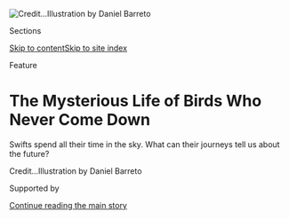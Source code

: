 <div id="app">

<div>

<div>

<div>

</div>

<div data-aria-hidden="false">

<div id="site-content" data-role="main">

<div>

<div class="css-1aor85t" style="opacity:0.000000001;z-index:-1;visibility:hidden">

<div class="css-1hqnpie">

<div class="css-epjblv">

<span class="css-z6pdnw">The Mysterious Life of Birds Who Never Come
Down</span>

</div>

<div class="css-k008qs">

<div class="css-1iwv8en">

<span class="css-18z7m18"></span>

<div>

<div>

</div>

</div>

</div>

<span class="css-1n6z4y">https://nyti.ms/2Dcn2Bc</span>

<div class="css-1705lsu">

<div class="css-4xjgmj">

<div class="css-4skfbu" data-role="toolbar" data-aria-label="Social Media Share buttons, Save button, and Comments Panel with current comment count" data-testid="share-tools">

  - 
  - 
  - 
  - 
    
    <div class="css-6n7j50">
    
    </div>

  - 
  - 

</div>

</div>

</div>

</div>

</div>

</div>

<div id="NYT_TOP_BANNER_REGION" class="css-11qgg8s">

</div>

<div id="fullBleedHeaderContent">

<div class="css-1mre5cn">

![<span class="css-ach9cc e1z0qqy90" itemprop="copyrightHolder"><span class="css-1ly73wi e1tej78p0">Credit...</span><span><span>Illustration
by Daniel
Barreto</span></span></span>](https://static01.nyt.com/images/2020/08/02/magazine/02mag-vesper-1/02mag-vesper-1-articleLarge.jpg?quality=75&auto=webp&disable=upscale)

</div>

<div class="css-hy7cq4">

<div class="css-6cn7ki">

<div class="NYTAppHideMasthead css-1bcu9v6 e1suatyy0">

<div class="section css-1o1qe8k e1suatyy2">

<div class="css-cu5p7t er09x8g0">

<div class="css-6n7j50">

</div>

<span class="css-1dv1kvn">Sections</span>

[Skip to content](#site-content)[Skip to site index](#site-index)

</div>

<div class="css-10698na e1huz5gh0">

</div>

</div>

</div>

Feature

<div class="css-1sojcmr ehdk2mb0">

# The Mysterious Life of Birds Who Never Come Down

</div>

Swifts spend all their time in the sky. What can their journeys tell us
about the
future?

</div>

</div>

<div class="css-nwzfg5 e1gnum310">

<span class="css-1f9pvn2 magazine"></span><span class="css-ach9cc e1z0qqy90" itemprop="copyrightHolder"><span class="css-1ly73wi e1tej78p0">Credit...</span><span><span>Illustration
by Daniel Barreto</span></span></span>

</div>

<div id="sponsor-wrapper" class="css-1hyfx7x">

<div id="sponsor-slug" class="css-19vbshk">

Supported by

</div>

[Continue reading the main
story](#after-sponsor)

<div id="sponsor" class="ad sponsor-wrapper" style="text-align:center;height:100%;display:block">

</div>

<div id="after-sponsor">

</div>

</div>

<div class="css-1fl1393 e1gnum311">

<div class="css-18e8msd">

<div class="css-vp77d3 epjyd6m0">

<div class="css-1baulvz">

By <span class="css-1baulvz last-byline" itemprop="name">Helen
Macdonald</span>

</div>

</div>

  - July 29,
    2020

  - 
    
    <div class="css-4xjgmj">
    
    <div class="css-d8bdto" data-role="toolbar" data-aria-label="Social Media Share buttons, Save button, and Comments Panel with current comment count" data-testid="share-tools">
    
      - 
      - 
      - 
      - 
        
        <div class="css-6n7j50">
        
        </div>
    
      - 
      - 
    
    </div>
    
    </div>

</div>

</div>

</div>

<div class="section meteredContent css-1r7ky0e" name="articleBody" itemprop="articleBody">

<div class="css-1fanzo5 StoryBodyCompanionColumn">

<div class="css-53u6y8">

I found a dead common swift once, a husk of a bird under a bridge over
the River Thames, where sunlight from the water cast bright scribbles on
the arches above. I picked it up, held it in my palm, saw the dust in
its feathers, its wings crossed like dull blades, its eyes tightly
closed, and realized that I didn’t know what to do. This was a surprise.
Encouraged by books, I’d always been the type of Gothic amateur
naturalist who preserved interesting bits of the dead. I cleaned and
polished fox skulls; disarticulated, dried and kept the wings of
roadkill birds. But I knew, looking at the swift, that I could not do
anything like that to it. The bird was suffused with a kind of
seriousness very akin to holiness. I didn’t want to leave it there, so I
took it home, swaddled it in a towel and tucked it in the freezer. It
was in early May the next year, as soon as I saw the first returning
swifts flowing down from the clouds, that I knew what I had to do. I
went to the freezer, took out the swift and buried it in the garden one
hand’s-width deep in earth newly warmed by the sun.

Swifts are magical in the manner of all things that exist just a little
beyond understanding. Once they were called the “Devil’s bird,” perhaps
because those screaming flocks of black crosses around churches seemed
pulled from darkness, not light. But to me, they are creatures of the
upper air, and of their nature unintelligible, which makes them more
akin to angels. Unlike all other birds I knew as a child, they never
descended to the ground.

When I was young, I was frustrated that there was no way for me to know
them better. They were so fast that it was impossible to focus on their
facial expressions or watch them preen through binoculars. They were
only ever flickering silhouettes at 30, 40, 50 miles an hour, a shoal of
birds, a pouring sheaf of identical black grains against bright clouds.
There was no way to tell one bird from another, nor to watch them do
anything other than move from place to place, although sometimes, if the
swifts were flying low over rooftops, I’d see one open its mouth, and
that was truly uncanny, because the gape was huge, turning the bird into
something uncomfortably like a miniature basking shark. Even so,
watching them with the naked eye was rewarding in how it revealed the
dynamism of what before was merely blankness. Swifts weigh about 1½
ounces, and their surfing and tacking against the pressures of oncoming
air make visible the movings of the atmosphere.

They still seem to me the closest things to aliens on Earth. I’ve seen
them up close now, held a live grounded adult in my hands before letting
it fall back into the sky. You know those deep-sea fish dragged by nets
from fathoms of blackness, how obvious it is that they aren’t supposed
to exist where we are? The adult swift was like that in reverse. Its
frame was tough and spare, and its feathers were bleached by the sun.
Its eyes seemed unable to focus on me, as if it were an entity from an
alternate universe whose senses couldn’t quite map onto our phenomenal
world. Time ran differently for this creature. If you record swifts’
high-pitched, insistent screaming and slow it down to human speed, you
can hear what their voices sound like as they speak to one another: a
wild, bubbling, rising and falling call, something like the song of
common loons.

</div>

</div>

<div class="css-1fanzo5 StoryBodyCompanionColumn">

<div class="css-53u6y8">

**Often, during stressful** times when I was small — while changing
schools, when bullied or after my parents had argued — I’d lie in bed
before I fell asleep and count in my head all the different layers
between me and the center of the earth: crust, mantle, outer core, inner
core. Then I’d think upward in expanding rings of thinning air:
troposphere, stratosphere, mesosphere, thermosphere, exosphere. Miles
beneath me was molten rock, miles above me limitless dust and vacancy,
and there I’d lie with the warm blanket of the troposphere over me and a
red cotton duvet cover too, and the smell of the night’s dinner
lingering upstairs, and downstairs the sound of my mother busy at her
typewriter.

</div>

</div>

<div style="max-width:100%;margin:0 auto">

<div class="css-17dprlf" data-id="100000007260956" data-slug="02mag-vesper-pq3" style="max-width:600px">

</div>

</div>

<div class="css-1fanzo5 StoryBodyCompanionColumn">

<div class="css-53u6y8">

This evening ritual wasn’t a test of how much I could keep in my mind at
once, or of how far I could send my imagination. It had something of the
power of incantation, but it did not seem a compulsion, and it was not a
prayer. No matter how tightly the day’s bad things had gripped me, there
was so much up there above me, so much below, so many places and states
that were implacable, unreachable, entirely uninterested in human
affairs. Listing them one by one built imaginative sanctuary between
walls of unknowing knowns. It helped in other ways too. Sleeping was
like losing time, somehow like not being alive, and drifting into it at
night there sometimes came a panic that I might not find my way back
from wherever I had gone. My own private vespers felt a little like
counting the steps up a flight of steep stairs. I needed to know where I
was. It was a way of bringing me home.

**Swifts nest in** obscure places, in dark and cramped spaces: hollows
beneath roof tiles, behind the intakes for ventilation shafts, in the
towers of churches. To reach them, they fly straight at the entrance
holes and enter seemingly at full tilt. Their nests are made of things
snatched from the air: strands of dried grass pulled aloft by thermals;
molted pigeon-breast feathers; flower petals, leaves, scraps of paper,
even butterflies.

During World War II, swifts in Denmark and Italy grabbed chaff,
reflective scraps of tinfoil dropped from aircraft to confuse enemy
radar, flashing and twirling as it fell. They mate on the wing. And
while young martins and swallows return to their nests after their first
flights, young swifts do not. As soon as they tip themselves free of the
nest hole, they start flying, and they will not stop flying for two or
three years, bathing in rain, feeding on airborne insects, winnowing
fast and low to scoop fat mouthfuls of water from lakes and rivers.

</div>

</div>

<div class="css-1fanzo5 StoryBodyCompanionColumn">

<div class="css-53u6y8">

Common swifts spend only a few months on their breeding grounds, another
few months in winter over the forests and fields of sub-Saharan Africa,
and the rest of the time they’re moving, making a mockery of borders. To
avoid heavy rain, which makes it impossible for them to feed, swifts
with nests in English roofs will fly clockwise around low-pressure
systems, traveling across Europe and back again. They love to assemble
in the complicated, unstable air behind weather depressions to feast
upon the abundance of insects there. They depart us quietly. By the
second week of August, the skies around my home are suddenly empty,
after which I’ll see the occasional single straggler and think: *That’s
it. That’s the last one*, and hungrily watch it rise and glide through
turbulent summer air.

On warm summer evenings, swifts that aren’t sitting on eggs or tending
their chicks fly low and fast, screaming in speeding packs around
rooftops and spires. Later they gather higher in the sky, their calls
now so attenuated by air and distance that to the ear they corrode into
something that seems less than sound, to suspicions of dust and glass.
And then, all at once, as if summoned by a call or a bell, they fall
silent and rise higher and higher until they disappear from view. These
ascents are called vespers flights, or vesper flights, after the Latin
*vesper* for evening. Vespers are evening devotional prayers, the last
and most solemn of the day, and I have always thought “vesper flights”
the most beautiful phrase, an ever-falling blue. Many times I’ve tried
to see them do it. But always the dark got too deep, or the birds skated
too wide and far across the sky for me to
follow.

</div>

</div>

<div style="max-width:100%;margin:0 auto">

<div class="css-17dprlf" data-id="100000007260949" data-slug="02mag-vesper-pq2" style="max-width:600px">

</div>

</div>

<div class="css-1fanzo5 StoryBodyCompanionColumn">

<div class="css-53u6y8">

For years we thought vesper flights were simply swifts flying higher up
to sleep on the wind. Like other birds, they can put half of their brain
to sleep, with the other half awake. But it’s possible that swifts
properly sleep up there too, drift into REM sleep in which flying is
automatic, at least for short periods. During World War I, a French
aviator on special night operations cut his engine at 10,000 feet and
glided down in silent, close circles over enemy lines, a light wind
against him, the full moon overhead. “We suddenly found ourselves,” he
wrote, “among a strange flight of birds which seemed to be motionless,
or at least showed no noticeable reaction. They were widely scattered
and only a few yards below the aircraft, showing up against a white sea
of cloud underneath.”

He had flown into a small party of swifts in deep sleep, miniature black
stars illuminated by the reflected light of the moon. He managed to
catch two — I know this is impossible, but I like to imagine that he or
his navigator simply stretched out a hand and picked them gently from
the air — and one swift was pulled dead from the engine after the flight
returned to earth. The remote air, the coldness, the stillness and the
high birds over white cloud suspended in sleep. It’s an image that
drifts in and out of my dreams.

**In the summer** of 1979, an aviator, ecologist and expert in the
science of aircraft bird strikes named Luit Buurma began making radar
observations in the Netherlands for flight-safety purposes. His plots
showed vast flocks of birds over the wide waters of the Ijsselmeer that
turned out to be swifts from Amsterdam and the surrounding region. In
the evening, they flew toward the lake, and between 9 and 10 o’clock
they hawked low over the water to feed upon swarms of freshwater midges.
Just after 10, they began to rise, until 15 minutes later, all were more
than 600 feet high, gathered together in dense, wheeling flocks. Then
the ascent began: five minutes later they were out of sight, and their
vesper flights took them to heights of up to 6,000 feet. Using a special
data processor linked to a large military air-defense radar in the north
of Friesland to more closely study their movements, Buurma discovered
that swifts weren’t staying up there to sleep. In the hours after
midnight, they came down once again to feed over the water. It turns out
that swifts, beloved *genii locorum* of bright summer streets, are just
as much nocturnal creatures of thick summer darkness.

But Buurma made another discovery: Swifts weren’t just making vesper
flights in the evenings. They made them again just before dawn. Twice a
day, when light levels exactly mirror each other, swifts rise and reach
the apex of their flights at nautical twilight.

</div>

</div>

<div class="css-1fanzo5 StoryBodyCompanionColumn">

<div class="css-53u6y8">

Since Buurma’s observations, other scientists have studied these ascents
and speculated on their purpose. Adriaan Dokter, an ecologist with a
background in physics, has used Doppler weather radar to find out more
about this phenomenon. He and his co-authors have written that swifts
might be profiling the air as they rise through it, gathering
information on air temperature and the speed and direction of the wind.
Their vesper flights take them to the top of what is called the
convective boundary layer. The C.B.L. is the humid, hazy part of the
atmosphere where the ground’s heating by the sun produces rising and
falling convective currents, blossoming thermals of hot air; it’s the
zone of fair-weather cumulus clouds and everyday life for swifts. Once
swifts crest the top of this layer, they are exposed to a flow of wind
that’s unaffected by the landscape below but is determined instead by
the movements of large-scale weather systems. By flying to these
heights, swifts cannot only see the distant clouds of oncoming frontal
systems on the twilit horizon, but they can also use the wind itself to
assess the possible future courses of these systems. What they are doing
is forecasting the
weather.

</div>

</div>

<div style="max-width:100%;margin:0 auto">

<div class="css-17dprlf" data-id="100000007255685" data-slug="02vesper-PQ" style="max-width:600px">

</div>

</div>

<div class="css-1fanzo5 StoryBodyCompanionColumn">

<div class="css-53u6y8">

And they are doing more. As Dokter and his colleagues write, migratory
birds orient themselves through a complex of interacting compass
mechanisms. During vesper flights, swifts have access to them all. At
this panoptic height, they can see the scattered patterns of the stars
overhead, and at the same time they can calibrate their magnetic
compasses, getting their bearings according to the light-polarization
patterns that are strongest and clearest in twilit skies. Stars, wind,
polarized light, magnetic cues, the distant stacks of clouds a hundred
miles out, clear cold air, and below them the hush of a world tilting
toward sleep or waking toward dawn. What they are doing is flying so
high that they can work out exactly where they are, to know what they
should do next. They’re quietly, perfectly, orienting themselves.

The behavioral ecologist Cecilia Nilsson and her team have discovered
that swifts don’t make these flights alone. They ascend as flocks every
evening before singly drifting down, while in the morning they fly up
alone and return to earth together. To orient themselves correctly, to
make the right decisions, they need to pay attention not only to the
cues of the world around them but also to one another. Nilsson and her
colleagues hypothesize that swifts on their vesper flights are working
according to what is called the many-wrongs principle. That is, they’re
averaging all their individual assessments in order to reach the best
navigational decision. If you’re in a flock, decisions about what to do
next are improved if you exchange information with those around you. We
can speak to one another; what swifts do is pay attention to what other
swifts are doing. And in the end it can be as simple as this: They
follow one another.

The realm of my own life is the quotidian, the everyday, where I sleep
and eat and work and think. Until now, I’ve been privileged enough to
experience it as a place of relative quiet. It’s a space of rising and
falling hopes and worries, costs and benefits, plans and distractions,
and it can batter and distract me, just as high winds and rainfall send
swifts off-course. Sometimes it’s a hard place to be, but it’s home to
me.

Thinking about swifts has made me think more carefully about the ways in
which I’ve dealt with difficulty. When I was small, I comforted myself
with thoughts of layers of rising air; later I hid myself among the
whispers of recorded works of fiction, helping myself fall asleep by
playing audiobooks on my phone. We all have our defenses. Some of them
are self-defeating, but others are occasions for joy: the absorption of
a hobby, the writing of a poem, speeding on a Harley, the slow assembly
of a collection of records or shells. “The best thing for being sad,”
said T.H. White’s Merlyn, “is to learn something.” As my friend
Christina says, all of us have to live our lives most of the time inside
the protective structures that we have built; none of us can bear too
much reality. And with the coronavirus pandemic’s terrifying grip on the
globe, as so many of us cling desperately to the remnants of what we
assumed would always be normality — sometimes in ways that put us, our
loved ones and others in danger — my usual defenses against difficulty
have begun to feel uncomfortably provisional and precarious.

Swifts have, of late, become my fable of community, teaching us about
how to make right decisions in the face of oncoming bad weather. They
aren’t always cresting the atmospheric boundary layer at dizzying
heights; most of the time they are living below it in thick and
complicated air. That’s where they feed and mate and bathe and drink and
are. But to find out about the important things that will affect their
lives, they must go higher to survey the wider scene, and there
communicate with others about the larger forces impinging on their
realm.

Not all of us need to make that climb, just as many swifts eschew their
vesper flights because they are occupied with eggs and young — but
surely some of us are required, by dint of flourishing life and the
well-being of us all, to look clearly at the things that are so easily
obscured by the everyday. To take time to see the things we need to set
our courses toward or against; the things we need to think about to know
what we should do next. To trust in careful observation and expertise,
in its sharing for the common good. When I read the news and grieve, my
mind has more than once turned to vesper flights, to the strength and
purpose that can arise from the collaboration of numberless frail and
multitudinous souls. If only we could have seen the clouds that sat like
dark rubble on our own horizon for what they were; if only we could have
worked together to communicate the urgency of what they would become.

</div>

</div>

</div>

<div>

</div>

<div>

</div>

<div>

</div>

<div>

<div id="bottom-wrapper" class="css-1ede5it">

<div id="bottom-slug" class="css-l9onyx">

Advertisement

</div>

[Continue reading the main
story](#after-bottom)

<div id="bottom" class="ad bottom-wrapper" style="text-align:center;height:100%;display:block;min-height:90px">

</div>

<div id="after-bottom">

</div>

</div>

</div>

</div>

</div>

## Site Index

<div>

</div>

## Site Information Navigation

  - [© <span>2020</span> <span>The New York Times
    Company</span>](https://help.nytimes.com/hc/en-us/articles/115014792127-Copyright-notice)

<!-- end list -->

  - [NYTCo](https://www.nytco.com/)
  - [Contact
    Us](https://help.nytimes.com/hc/en-us/articles/115015385887-Contact-Us)
  - [Work with us](https://www.nytco.com/careers/)
  - [Advertise](https://nytmediakit.com/)
  - [T Brand Studio](http://www.tbrandstudio.com/)
  - [Your Ad
    Choices](https://www.nytimes.com/privacy/cookie-policy#how-do-i-manage-trackers)
  - [Privacy](https://www.nytimes.com/privacy)
  - [Terms of
    Service](https://help.nytimes.com/hc/en-us/articles/115014893428-Terms-of-service)
  - [Terms of
    Sale](https://help.nytimes.com/hc/en-us/articles/115014893968-Terms-of-sale)
  - [Site
    Map](https://spiderbites.nytimes.com)
  - [Help](https://help.nytimes.com/hc/en-us)
  - [Subscriptions](https://www.nytimes.com/subscription?campaignId=37WXW)

</div>

</div>

</div>

</div>
